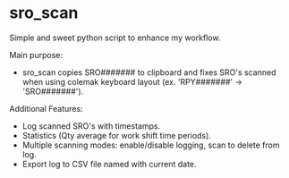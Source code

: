 # sro_scan
Simple and sweet python script to enhance my workflow.

Main purpose:
* sro_scan copies SRO####### to clipboard and fixes SRO's scanned when using colemak keyboard layout (ex. 'RPY#######' -> 'SRO#######').

Additional Features:
* Log scanned SRO's with timestamps.
* Statistics (Qty average for work shift time periods).
* Multiple scanning modes: enable/disable logging, scan to delete from log.
* Export log to CSV file named with current date.
